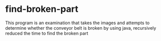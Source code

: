 # find-broken-part
This program is an examination that takes the images and attempts to determine whether the conveyor belt is broken by using java, recursively reduced the time to find the broken part
